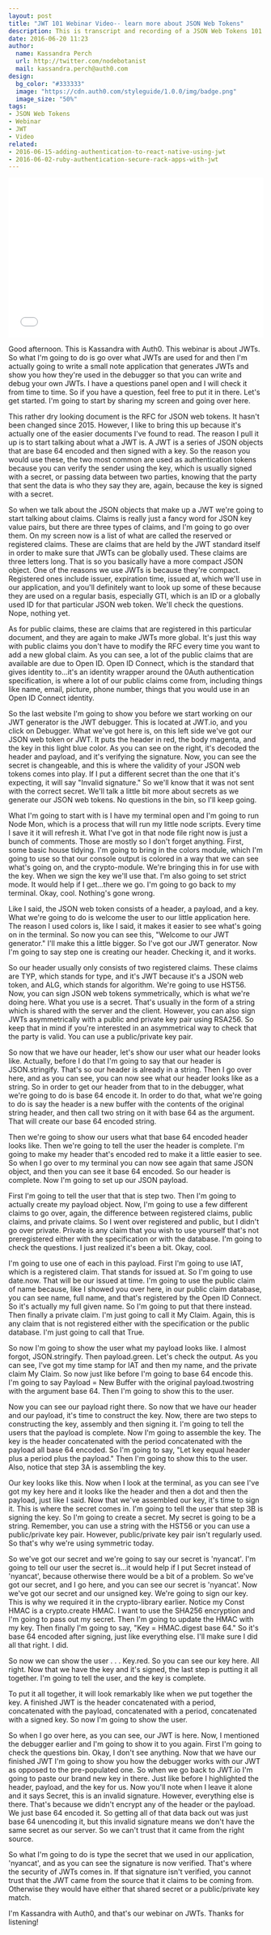 ```yaml
---
layout: post
title: "JWT 101 Webinar Video-- learn more about JSON Web Tokens"
description: This is transcript and recording of a JSON Web Tokens 101 Webinar we ran a few weeks ago.
date: 2016-06-20 11:23
author: 
  name: Kassandra Perch
  url: http://twitter.com/nodebotanist
  mail: kassandra.perch@auth0.com
design: 
  bg_color: "#333333"
  image: "https://cdn.auth0.com/styleguide/1.0.0/img/badge.png"
  image_size: "50%"
tags: 
- JSON Web Tokens
- Webinar
- JWT
- Video
related:
- 2016-06-15-adding-authentication-to-react-native-using-jwt
- 2016-06-02-ruby-authentication-secure-rack-apps-with-jwt
---
```


<div class="wistia_responsive_padding" style="padding:62.5% 0 0 0;position:relative;"><div class="wistia_responsive_wrapper" style="height:100%;left:0;position:absolute;top:0;width:100%;"><iframe src="//fast.wistia.net/embed/iframe/7xbfdhqt8z?seo=false&videoFoam=true" allowtransparency="true" frameborder="0" scrolling="no" class="wistia_embed" name="wistia_embed" allowfullscreen mozallowfullscreen webkitallowfullscreen oallowfullscreen msallowfullscreen width="100%" height="100%"></iframe></div></div>
<script src="//fast.wistia.net/assets/external/E-v1.js" async></script>

Good afternoon. This is Kassandra with Auth0. This webinar is about JWTs. So what I'm going to do is go over what JWTs are used for and then I'm actually going to write a small note application that generates JWTs and show you how they're used in the debugger so that you can write and debug your own JWTs. I have a questions panel open and I will check it from time to time. So if you have a question, feel free to put it in there. Let's get started. I'm going to start by sharing my screen and going over here. 

This rather dry looking document is the RFC for JSON web tokens. It hasn't been changed since 2015. However, I like to bring this up because it's actually one of the easier documents I've found to read. The reason I pull it up is to start talking about what a JWT is. A JWT is a series of JSON objects that are base 64 encoded and then signed with a key. So the reason you would use these, the two most common are used as authentication tokens because you can verify the sender using the key, which is usually signed with a secret, or passing data between two parties, knowing that the party that sent the data is who they say they are, again, because the key is signed with a secret. 

So when we talk about the JSON objects that make up a JWT we're going to start talking about claims. Claims is really just a fancy word for JSON key value pairs, but there are three types of claims, and I'm going to go over them. On my screen now is a list of what are called the reserved or registered claims. These are claims that are held by the JWT standard itself in order to make sure that JWTs can be globally used. These claims are three letters long. That is so you basically have a more compact JSON object. One of the reasons we use JWTs is because they're compact. Registered ones include issuer, expiration time, issued at, which we'll use in our application, and you'll definitely want to look up some of these because they are used on a regular basis, especially GTI, which is an ID or a globally used ID for that particular JSON web token. We'll check the questions. Nope, nothing yet. 

As for public claims, these are claims that are registered in this particular document, and they are again to make JWTs more global. It's just this way with public claims you don't have to modify the RFC every time you want to add a new global claim. As you can see, a lot of the public claims that are available are due to Open ID. Open ID Connect, which is the standard that gives identity to...it's an identity wrapper around the 0Auth authentication specification, is where a lot of our public claims come from, including things like name, email, picture, phone number, things that you would use in an Open ID Connect identity. 

So the last website I'm going to show you before we start working on our JWT generator is the JWT debugger. This is located at JWT.io, and you click on Debugger. What we've got here is, on this left side we've got our JSON web token or JWT. It puts the header in red, the body magenta, and the key in this light blue color. As you can see on the right, it's decoded the header and payload, and it's verifying the signature. Now, you can see the secret is changeable, and this is where the validity of your JSON web tokens comes into play. If I put a different secret than the one that it's expecting, it will say "Invalid signature." So we'll know that it was not sent with the correct secret. We'll talk a little bit more about secrets as we generate our JSON web tokens. No questions in the bin, so I'll keep going. 

What I'm going to start with is I have my terminal open and I'm going to run Node Mon, which is a process that will run my little node scripts. Every time I save it it will refresh it. What I've got in that node file right now is just a bunch of comments. Those are mostly so I don't forget anything. First, some basic house tidying. I'm going to bring in the colors module, which I'm going to use so that our console output is colored in a way that we can see what's going on, and the crypto-module. We're bringing this in for use with the key. When we sign the key we'll use that. I'm also going to set strict mode. It would help if I get...there we go. I'm going to go back to my terminal. Okay, cool. Nothing's gone wrong.

Like I said, the JSON web token consists of a header, a payload, and a key. What we're going to do is welcome the user to our little application here. The reason I used colors is, like I said, it makes it easier to see what's going on in the terminal. So now you can see this, "Welcome to our JWT generator." I'll make this a little bigger. So I've got our JWT generator. Now I'm going to say step one is creating our header. Checking it, and it works. 

So our header usually only consists of two registered claims. These claims are TYP, which stands for type, and it's JWT because it's a JSON web token, and ALG, which stands for algorithm. We're going to use HST56. Now, you can sign JSON web tokens symmetrically, which is what we're doing here. What you use is a secret. That's usually in the form of a string which is shared with the server and the client. However, you can also sign JWTs asymmetrically with a public and private key pair using RSA256. So keep that in mind if you're interested in an asymmetrical way to check that the party is valid. You can use a public/private key pair.

So now that we have our header, let's show our user what our header looks like. Actually, before I do that I'm going to say that our header is JSON.stringify. That's so our header is already in a string. Then I go over here, and as you can see, you can now see what our header looks like as a string. So in order to get our header from that to in the debugger, what we're going to do is base 64 encode it. In order to do that, what we're going to do is say the header is a new buffer with the contents of the original string header, and then call two string on it with base 64 as the argument. That will create our base 64 encoded string.

Then we're going to show our users what that base 64 encoded header looks like. Then we're going to tell the user the header is complete. I'm going to make my header that's encoded red to make it a little easier to see. So when I go over to my terminal you can now see again that same JSON object, and then you can see it base 64 encoded. So our header is complete. Now I'm going to set up our JSON payload.

First I'm going to tell the user that that is step two. Then I'm going to actually create my payload object. Now, I'm going to use a few different claims to go over, again, the difference between registered claims, public claims, and private claims. So I went over registered and public, but I didn't go over private. Private is any claim that you wish to use yourself that's not preregistered either with the specification or with the database. I'm going to check the questions. I just realized it's been a bit. Okay, cool. 

I'm going to use one of each in this payload. First I'm going to use IAT, which is a registered claim. That stands for issued at. So I'm going to use date.now. That will be our issued at time. I'm going to use the public claim of name because, like I showed you over here, in our public claim database, you can see name, full name, and that's registered by the Open ID Connect. So it's actually my full given name. So I'm going to put that there instead. Then finally a private claim. I'm just going to call it My Claim. Again, this is any claim that is not registered either with the specification or the public database. I'm just going to call that True. 

So now I'm going to show the user what my payload looks like. I almost forgot, JSON.stringify. Then payload.green. Let's check the output. As you can see, I've got my time stamp for IAT and then my name, and the private claim My Claim. So now just like before I'm going to base 64 encode this. I'm going to say Payload = New Buffer with the original payload.twostring with the argument base 64. Then I'm going to show this to the user.

Now you can see our payload right there. So now that we have our header and our payload, it's time to construct the key. Now, there are two steps to constructing the key, assembly and then signing it. I'm going to tell the users that the payload is complete. Now I'm going to assemble the key. The key is the header concatenated with the period concatenated with the payload all base 64 encoded. So I'm going to say, "Let key equal header plus a period plus the payload." Then I'm going to show this to the user. Also, notice that step 3A is assembling the key. 

Our key looks like this. Now when I look at the terminal, as you can see I've got my key here and it looks like the header and then a dot and then the payload, just like I said. Now that we've assembled our key, it's time to sign it. This is where the secret comes in. I'm going to tell the user that step 3B is signing the key. So I'm going to create a secret. My secret is going to be a string. Remember, you can use a string with the HST56 or you can use a public/private key pair. However, public/private key pair isn't regularly used. So that's why we're using symmetric today. 

So we've got our secret and we're going to say our secret is 'nyancat'. I'm going to tell our user the secret is...it would help if I put Secret instead of 'nyancat', because otherwise there would be a bit of a problem. So we've got our secret, and I go here, and you can see our secret is 'nyancat'. Now we've got our secret and our unsigned key. We're going to sign our key. This is why we required it in the crypto-library earlier. Notice my Const HMAC is a crypto.create HMAC. I want to use the SHA256 encryption and I'm going to pass out my secret. Then I'm going to update the HMAC with my key. Then finally I'm going to say, "Key = HMAC.digest base 64." So it's base 64 encoded after signing, just like everything else. I'll make sure I did all that right. I did. 

So now we can show the user . . . Key.red. So you can see our key here. All right. Now that we have the key and it's signed, the last step is putting it all together. I'm going to tell the user, and the key is complete.

To put it all together, it will look remarkably like when we put together the key. A finished JWT is the header concatenated with a period, concatenated with the payload, concatenated with a period, concatenated with a signed key. So now I'm going to show the user. 

So when I go over here, as you can see, our JWT is here. Now, I mentioned the debugger earlier and I'm going to show it to you again. First I'm going to check the questions bin. Okay, I don't see anything. Now that we have our finished JWT I'm going to show you how the debugger works with our JWT as opposed to the pre-populated one. So when we go back to JWT.io I'm going to paste our brand new key in there. Just like before I highlighted the header, payload, and the key for us. Now you'll note when I leave it alone and it says Secret, this is an invalid signature. However, everything else is there. That's because we didn't encrypt any of the header or the payload. We just base 64 encoded it. So getting all of that data back out was just base 64 unencoding it, but this invalid signature means we don't have the same secret as our server. So we can't trust that it came from the right source. 

So what I'm going to do is type the secret that we used in our application, 'nyancat', and as you can see the signature is now verified. That's where the security of JWTs comes in. If that signature isn't verified, you cannot trust that the JWT came from the source that it claims to be coming from. Otherwise they would have either that shared secret or a public/private key match.

I'm Kassandra with Auth0, and that's our webinar on JWTs. Thanks for listening!
